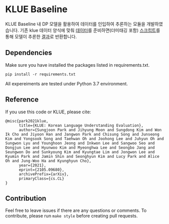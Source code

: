 # KLUE Baseline

KLUE Baseline 내 DP 모델을 활용하여 데이터를 인입하여 추론하는 모듈을 개발하였습니다.
기존 klue 데이터 양식에 맞춰 [데이터](data/03_tok.tsv)를 준비하면(더미태깅 포함) [스크립트](main_tom.ipynb)를 통해 모델이 추론한 [결과](data/03_DP.tsv)로 반환합니다.

## Dependencies

Make sure you have installed the packages listed in requirements.txt.

```
pip install -r requirements.txt
```

All expereiments are tested under Python 3.7 environment.




## Reference

If you use this code or KLUE, please cite:

```
@misc{park2021klue,
      title={KLUE: Korean Language Understanding Evaluation}, 
      author={Sungjoon Park and Jihyung Moon and Sungdong Kim and Won Ik Cho and Jiyoon Han and Jangwon Park and Chisung Song and Junseong Kim and Yongsook Song and Taehwan Oh and Joohong Lee and Juhyun Oh and Sungwon Lyu and Younghoon Jeong and Inkwon Lee and Sangwoo Seo and Dongjun Lee and Hyunwoo Kim and Myeonghwa Lee and Seongbo Jang and Seungwon Do and Sunkyoung Kim and Kyungtae Lim and Jongwon Lee and Kyumin Park and Jamin Shin and Seonghyun Kim and Lucy Park and Alice Oh and Jung-Woo Ha and Kyunghyun Cho},
      year={2021},
      eprint={2105.09680},
      archivePrefix={arXiv},
      primaryClass={cs.CL}
}
```

## Contribution

Feel free to leave issues if there are any questions or comments. To contribute, please run ``make style`` before creating pull requests.

